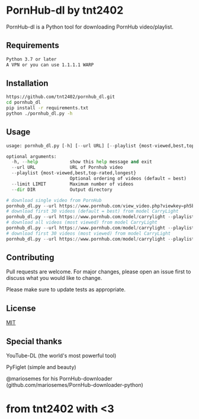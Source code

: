 # PornHub-dl by tnt2402

PornHub-dl is a Python tool for downloading PornHub video/playlist.

## Requirements
```bash
Python 3.7 or later
A VPN or you can use 1.1.1.1 WARP 
```
## Installation


```bash
https://github.com/tnt2402/pornhub_dl.git
cd pornhub_dl
pip install -r requirements.txt
python ./pornhub_dl.py -h
```

## Usage

```python
usage: pornhub_dl.py [-h] [--url URL] [--playlist {most-viewed,best,top-rated,longest}] [--limit LIMIT] [--dir DIR]

optional arguments:
  -h, --help            show this help message and exit
  --url URL             URL of Pornhub video
  --playlist {most-viewed,best,top-rated,longest}
                        Optional ordering of videos (default = best)
  --limit LIMIT         Maximum number of videos
  --dir DIR             Output directory

# download single video from PornHub
pornhub_dl.py --url https://www.pornhub.com/view_video.php?viewkey=ph5b11c7f2ddecc
# download first 30 videos (default = best) from model CarryLight
pornhub_dl.py --url https://www.pornhub.com/model/carrylight --playlist --limit 30
# download all videos (most viewed) from model CarryLight
pornhub_dl.py --url https://www.pornhub.com/model/carrylight --playlist most-viewed
# download first 30 videos (most viewed) from model CarryLight
pornhub_dl.py --url https://www.pornhub.com/model/carrylight --playlist most-viewed --limit 30
```

## Contributing
Pull requests are welcome. For major changes, please open an issue first to discuss what you would like to change.

Please make sure to update tests as appropriate.

## License
[MIT](https://choosealicense.com/licenses/mit/)

## Special thanks
YouTube-DL (the world's most powerful tool) 

PyFiglet (simple and beauty)

@mariosemes for his PornHub-downloader (github.com/mariosemes/PornHub-downloader-python)

# from tnt2402 with <3
